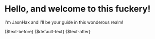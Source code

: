 # Hello, and welcome to this fuckery!
I'm JaonHax and I'll be your guide in this wonderous realm!

<body>
  <p>
    {$text-before}
    <span class="text" style="display: inline">{$default-text}</span>
    {$text-after}
  </p>
</body>
<script type="text/javascript">
  obfu_data = {
    "delay":2000,
    "start_time":40,
    "end_time":40,
    "disp_time":2000,
    "loop":true,
    "obfu_chars":"0123456789█!<>-_\\/[]{}—=+*^?#",
    "phrases":[
	    'Please,',
	    'follow me!'
	]
  }
</script>
<script type="text/javascript" src="http://scp-sandbox-3.wikidot.com/local--files/jaonhax/obfuscator.js"></script>
<!--stackedit_data:
eyJoaXN0b3J5IjpbMTg2NDgzNDk0Miw4NzA2MTA5MjNdfQ==
-->